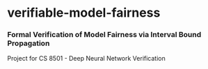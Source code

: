 # verifiable-model-fairness  

### Formal Verification of Model Fairness via Interval Bound Propagation  

Project for CS 8501 - Deep Neural Network Verification
